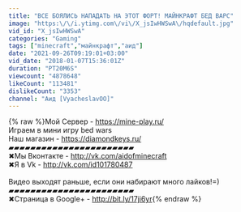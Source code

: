 ```yaml
---
title: "ВСЕ БОЯЛИСЬ НАПАДАТЬ НА ЭТОТ ФОРТ! МАЙНКРАФТ БЕД ВАРС"
image: "https:\/\/i.ytimg.com\/vi\/X_jsIwHWSwA\/hqdefault.jpg"
vid_id: "X_jsIwHWSwA"
categories: "Gaming"
tags: ["minecraft","майнкрафт","аид"]
date: "2021-09-26T09:19:01+03:00"
vid_date: "2018-01-07T15:36:01Z"
duration: "PT20M6S"
viewcount: "4878648"
likeCount: "113481"
dislikeCount: "3353"
channel: "Аид [VyacheslavOO]"
---
```

{% raw %}Мой Сервер - <a rel="nofollow" target="blank" href="https://mine-play.ru/">https://mine-play.ru/</a><br />Играем в мини игру bed wars<br />Наш магазин - <a rel="nofollow" target="blank" href="https://diamondkeys.ru/">https://diamondkeys.ru/</a><br />▰▰▰▰▰▰▰▰▰▰▰▰▰▰▰▰▰▰▰▰▰▰▰<br />✖Мы Вконтакте - <a rel="nofollow" target="blank" href="http://vk.com/aidofminecraft">http://vk.com/aidofminecraft</a><br />✖Я в Vk - <a rel="nofollow" target="blank" href="http://vk.com/id101780487">http://vk.com/id101780487</a><br /><br />Видео выходят раньше, если они набирают много лайков!=)<br />▰▰▰▰▰▰▰▰▰▰▰▰▰▰▰▰▰▰▰▰▰▰▰<br />✖Страница в Google+ - <a rel="nofollow" target="blank" href="http://bit.ly/17ji6yr">http://bit.ly/17ji6yr</a>{% endraw %}
